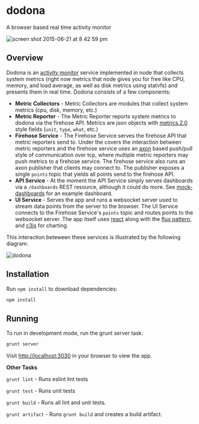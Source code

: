 # dodona
A browser based real time activity monitor

![screen shot 2015-06-21 at 8 42 59 pm](https://cloud.githubusercontent.com/assets/199097/8275314/ce9d5be6-1857-11e5-8f98-91d677b2548a.png)

## Overview

Dodona is an [activity monitor](https://en.wikipedia.org/wiki/Activity_Monitor) service implemented in node that collects system metrics (right now metrics that node gives you for free like CPU, memory, and load average, as well as disk metrics using statvfs) and presents them in real time.  Dodona consists of a few components:

* **Metric Collectors** - Metric Collectors are modules that collect system metrics (cpu, disk, memory, etc.)
* **Metric Reporter** - The Metric Reporter reports system metrics to dodona via the firehose API. Metrics are json objects with [metrics.2.0](http://metrics20.org/spec/) style fields (`unit`, `type`, `what`, etc.)
* **Firehose Service** - The Firehose Service serves the firehose API that metric reporters send to. Under the covers the interaction between metric reporters and the firehose service uses an [axon](https://github.com/tj/axon) based push/pull style of communication over tcp, where multiple metric reporters may push metrics to a firehose service. The firehose service also runs an axon publisher that clients may connect to. The publisher exposes a single `points` topic that yields all points send to the firehose API. 
* **API Service** - At the moment the API Service simply serves dashboards via a `/dashboards` REST resource, although it could do more. See [mock-dashboards](https://github.com/tescherm/dodona/blob/master/api-service/misc/mock-dashboards.js) for an example dashboard.
* **UI Service** - Serves the app and runs a websocket server used to stream data points from the server to the browser. The UI Service connects to the Firehose Service's `points` topic and routes points to the websocket server. The app itself uses [react](http://facebook.github.io/react/) along with the [flux pattern](https://facebook.github.io/flux/docs/overview.html), and [c3js](http://c3js.org/) for charting.

This interaction beteween these services is illustrated by the following diagram:

![dodona](https://cloud.githubusercontent.com/assets/199097/8275891/3ff11192-1863-11e5-87e5-b99516008fb6.png)

## Installation

Run ```npm install``` to download dependencies:

```bash
npm install
```
## Running

To run in development mode, run the grunt server task:

```bash
grunt server
```

Visit [http://localhost:3030](http://localhost:3030) in your browser to view the app.

**Other Tasks**

```grunt lint``` - Runs eslint lint tests

```grunt test``` - Runs unit tests

```grunt build``` - Runs all lint and unit tests.

```grunt artifact``` - Runs ```grunt build``` and creates a build artifact.
